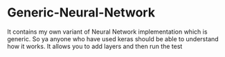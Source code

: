 # Generic-Neural-Network
It contains my own variant of Neural Network implementation which is generic. So ya anyone who have used keras should be able to understand how it works. It allows you to add layers and then run the test
